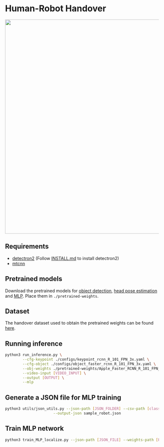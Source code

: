 # Human-Robot Handover
<div align="center">
<img src="./teaser/demo.gif" width="700"/><br>
</div>

## Requirements
* [detectron2](https://github.com/facebookresearch/detectron2) (Follow [INSTALL.md](https://github.com/facebookresearch/detectron2/blob/master/INSTALL.md) to install detectron2)
* [mtcnn](https://github.com/ipazc/mtcnn)

## Pretrained models
Download the pretrained models for [object detection](https://drive.google.com/file/d/1gx6beqSOwh0mTkATEDe3tdKdya-vPZSZ/view?usp=sharing), [head pose estimation](https://drive.google.com/file/d/1kY2nfpnFsows14TLKTOd-8PYftOAeomh/view?usp=sharing) and [MLP](https://drive.google.com/file/d/1D192ELxRDVeyuI81r86G2PgVBLQNdhZk/view?usp=sharing). Place them in ```./pretrained-weights```.

## Dataset
The handover dataset used to obtain the pretrained weights can be found [here](https://drive.google.com/open?id=1NYRohLw1iWMH33qNJtft1tMSjXfnNyDk).


## Running inference
```bash
python3 run_inference.py \
        --cfg-keypoint ./configs/keypoint_rcnn_R_101_FPN_3x.yaml \
        --cfg-object ./configs/object_faster_rcnn_R_101_FPN_3x.yaml \
        --obj-weights ./pretrained-weights/Apple_Faster_RCNN_R_101_FPN_3x.pth \
        --video-input [VIDEO_INPUT] \
        --output [OUTPUT] \
        --mlp
```

## Generate a JSON file for MLP training
```bash
python3 utils/json_utils.py --json-path [JSON_FOLDER] --csv-path [classes.csv] \
                      --output-json sample_robot.json
```

## Train MLP network
```bash
python3 train_MLP_localize.py --json-path [JSON_FILE] --weights-path [PATH_TO_WEIGHTS]
```

